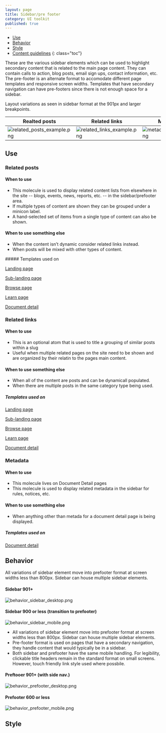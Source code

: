 ```yaml
---
layout: page
title: Sidebar/pre footer
category: UI toolkit
published: true
---
```


- [Use](#use)
- [Behavior](#behavior)
- [Style](#style)
- [Content guidelines](#content-guidelines)
 {: class="toc"}

<p>These are the various sidebar elements which can be used to highlight secondary content that is related to the main page content. They can contain calls to action, blog posts, email sign ups, contact information, etc.
The pre-footer is an alternate format to accomodate different page templates and responsive screen widths. Templates that have secondary navigation can have pre-footers since there is not enough space for a sidebar. </p>

<p>Layout variations as seen in sidebar format at the 901px and larger breakpoints.</p>

|Realted posts|Related links|Metadata|
---|---|---
|![related_posts_example.png]({{site.baseurl}}/static/img/related_posts_example.png)|![related_links_example.png]({{site.baseurl}}/static/img/related_links_example.png)|![metadata_example.png]({{site.baseurl}}/static/img/metadata_example.png)|


<h2 id="use">Use</h2>

### Related posts

<div class="content-67 content-first">

#### When to use
* This molecule is used to display related content lists from elsewhere in the site -- blogs, events, news, reports, etc. -- in the sidebar/prefooter area.
* If multiple types of content are shown they can be grouped under a minicon label.
* A hand-selected set of items from a single type of content can also be shown.

#### When to use something else
* When the content isn’t dynamic consider related links instead.
* When posts will be mixed with other types of content.
</div>

<div class="content-33 content-last">
##### Templates used on

[Landing page]()

[Sub-landing page]()

[Browse page]()

[Learn page]()

[Document detail]()

</div>


### Related links

<div class="content-67 content-first">

#### When to use
* This is an optional atom that is used to title a grouping of similar posts within a slug
* Useful when multiple related pages on the site need to be shown and are organized by their relatin to the pages main content.

#### When to use something else
* When all of the content are posts and can be dynamicall populated. 
* When there are multiple posts in the same category type being used. 
</div>

<div class="content-33 content-last">

##### Templates used on

[Landing page]()

[Sub-landing page]()

[Browse page]()

[Learn page]()

[Document detail]()

</div>

### Metadata

<div class="content-67 content-first">

#### When to use
* This molecule lives on Document Detail pages
* This molecule is used to display related metadata in the sidebar for rules, notices, etc.

#### When to use something else
* When anything other than metada for a document detail page is being displayed.
</div>

<div class="content-33 content-last">

##### Templates used on


[Document detail]()

</div>

<h2 id="behavior">Behavior</h2>

<p>All variations of sidebar element move into prefooter format at screen widths less than 800px. Sidebar can house multiple sidebar elements.</p>

<div class="content-50 content-first">

#### Sidebar 901+

![behavior_sidebar_desktop.png]({{site.baseurl}}/static/img/behavior_sidebar_desktop.png)
</div>

<div class="content-50 content-last">

#### Sidebar 900 or less (transition to prefooter)

![behavior_sidebar_mobile.png]({{site.baseurl}}/static/img/behavior_sidebar_mobile.png)
</div>

* All variations of sidebar element move into prefooter format at screen widths less than 800px. Sidebar can house multiple sidebar elements.
* Pre-footer format is used on pages that have a secondary navigation, they handle content that would typically be in a sidebar.  
* Both sidebar and prefooter have the same mobile handling. For legibility, clickable title headers remain in the standard format on small screens. However, touch friendly link style used where possbile.

<div class="content-50 content-first">

#### Preftooer 901+ (with side nav.)
![behavior_prefooter_desktop.png]({{site.baseurl}}/static/img/behavior_prefooter_desktop.png)
</div>

<div class="content-50 content-last">

#### Prefooter 600 or less
![behavior_prefooter_mobile.png]({{site.baseurl}}/static/img/behavior_prefooter_mobile.png)
</div>

<h2 id="style">Style</h2>


